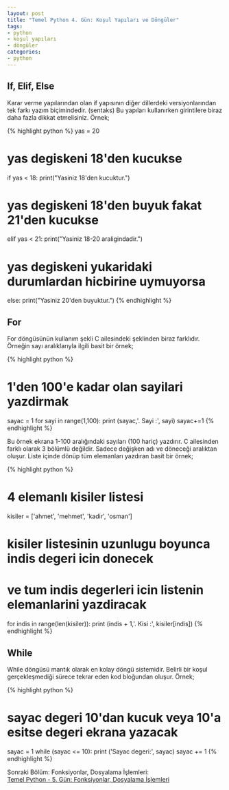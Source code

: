 ```yaml
---
layout: post
title: "Temel Python 4. Gün: Koşul Yapıları ve Döngüler"
tags:
- python
- koşul yapıları
- döngüler
categories:
- python
---
```


If, Elif, Else
--------------
Karar verme yapılarından olan if yapısının diğer dillerdeki versiyonlarından tek farkı yazım biçimindedir. (sentaks) Bu yapıları kullanırken girintilere biraz daha fazla dikkat etmelisiniz. Örnek;  

{% highlight python %}
yas = 20

# yas degiskeni 18'den kucukse
if yas < 18:
    print("Yasiniz 18'den kucuktur.")
# yas degiskeni 18'den buyuk fakat 21'den kucukse
elif yas < 21:
    print("Yasiniz 18-20 araligindadir.")
# yas degiskeni yukaridaki durumlardan hicbirine uymuyorsa
else:
    print("Yasiniz 20'den buyuktur.")
{% endhighlight %}  

For
---
For döngüsünün kullanım şekli C ailesindeki şeklinden biraz farklıdır. Örneğin sayı aralıklarıyla ilgili basit bir örnek;  

{% highlight python %}
# 1'den 100'e kadar olan sayilari yazdirmak
sayac = 1
for sayi in range(1,100):
    print (sayac,'. Sayi :', sayi)
    sayac+=1
{% endhighlight %}

Bu örnek ekrana 1-100 aralığındaki sayıları (100 hariç) yazdırır. C ailesinden farklı olarak 3 bölümlü değildir. Sadece değişken adı ve döneceği aralıktan oluşur. Liste içinde dönüp tüm elemanları yazdıran basit bir örnek;  

{% highlight python %}
# 4 elemanlı kisiler listesi
kisiler = ['ahmet', 'mehmet', 'kadir', 'osman']
# kisiler listesinin uzunlugu boyunca indis degeri icin donecek
# ve tum indis degerleri icin listenin elemanlarini yazdiracak
for indis in range(len(kisiler)):
   print (indis + 1,'. Kisi :', kisiler[indis])
{% endhighlight %}


While
-----
While döngüsü mantık olarak en kolay döngü sistemidir. Belirli bir koşul gerçekleşmediği sürece tekrar eden kod bloğundan oluşur. Örnek;  

{% highlight python %}
# sayac degeri 10'dan kucuk veya 10'a esitse degeri ekrana yazacak
sayac = 1
while (sayac <= 10):
   print ('Sayac degeri:', sayac)
   sayac += 1
{% endhighlight %}


Sonraki Bölüm: Fonksiyonlar, Dosyalama İşlemleri:  
[Temel Python - 5. Gün: Fonksiyonlar, Dosyalama İşlemleri][1]  


[1]: /temel-python-besinci-gun-fonksiyonlar-dosyalama-islemleri/
